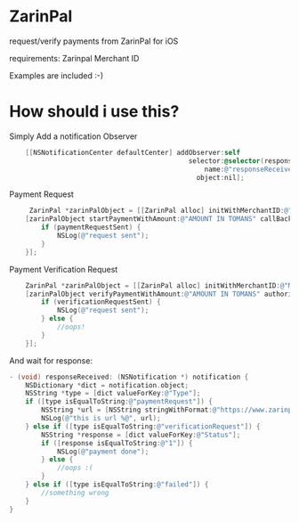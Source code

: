 # ZarinPal
request/verify payments from ZarinPal for iOS

requirements: Zarinpal Merchant ID

Examples are included :-)

# How should i use this?

Simply Add a notification Observer 

```Objective-C
    [[NSNotificationCenter defaultCenter] addObserver:self
                                             selector:@selector(responseReceived:)
                                                 name:@"responseReceived"
                                               object:nil];

```

Payment Request
```Objective-C
     ZarinPal *zarinPalObject = [[ZarinPal alloc] initWithMerchantID:@"MERCHANT-ID"];
    [zarinPalObject startPaymentWithAmount:@"AMOUNT IN TOMANS" callBackURL:@"CALLBACK URL" description:@"DESCRIPTION" mobile:@"MOBILE" email:@"EMAIL" paymentBlock:^(BOOL paymentRequestSent) {
        if (paymentRequestSent) {
            NSLog(@"request sent");
        }
    }];
```
Payment Verification Request
```Objective-C
    ZarinPal *zarinPalObject = [[ZarinPal alloc] initWithMerchantID:@"MERCHANT-ID"];
    [zarinPalObject verifyPaymentWithAmount:@"AMOUNT IN TOMANS" authority:@"AUTHORITY" verificationBlock:^(BOOL verificationRequestSent) {
        if (verificationRequestSent) {
            NSLog(@"request sent");
        } else {
            //oops!
        }
    }];
```
And wait for response: 
```Objective-C
- (void) responseReceived: (NSNotification *) notification {
    NSDictionary *dict = notification.object;
    NSString *type = [dict valueForKey:@"Type"];
    if ([type isEqualToString:@"paymentRequest"]) {
        NSString *url = [NSString stringWithFormat:@"https://www.zarinpal.com/pg/StartPay/%@",[dict valueForKey:@"Authority"]];
        NSLog(@"this is url %@", url);
    } else if ([type isEqualToString:@"verificationRequest"]) {
        NSString *response = [dict valueForKey:@"Status"];
        if ([response isEqualToString:@"1"]) {
            NSLog(@"payment done");
        } else {
            //oops :(
        }
    } else if ([type isEqualToString:@"failed"]) {
        //something wrong
    }
}

```
